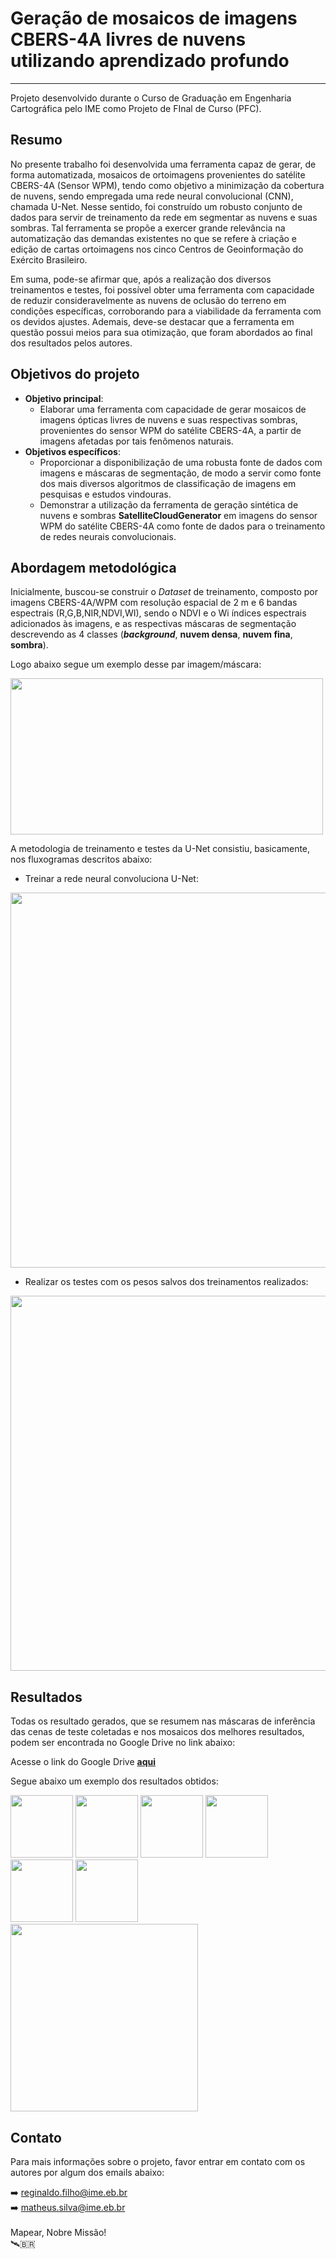 # Geração de mosaicos de imagens CBERS-4A livres de nuvens utilizando aprendizado profundo
***
Projeto desenvolvido durante o Curso de Graduação em Engenharia Cartográfica pelo IME como Projeto de FInal de Curso (PFC).

## Resumo
No presente trabalho foi desenvolvida uma ferramenta capaz de gerar, de forma automatizada, mosaicos de ortoimagens provenientes do satélite CBERS-4A (Sensor WPM), tendo como objetivo a minimização da cobertura de nuvens, sendo empregada uma rede neural convolucional (CNN), chamada U-Net. Nesse sentido, foi construído um robusto conjunto de dados para servir de treinamento da rede em segmentar as nuvens e suas sombras. Tal ferramenta se propõe a exercer grande relevância na automatização das demandas existentes no que se refere à criação e edição de cartas ortoimagens nos cinco Centros de Geoinformação do Exército Brasileiro. 

Em suma, pode-se afirmar que, após a realização dos diversos treinamentos e testes, foi possível obter uma ferramenta com capacidade de reduzir consideravelmente as nuvens de oclusão do terreno em condições específicas, corroborando para a viabilidade da ferramenta com os devidos ajustes. Ademais, deve-se destacar que a ferramenta em questão possui meios para sua otimização, que foram abordados ao final dos resultados pelos autores.

## Objetivos do projeto
* **Objetivo principal**:
   * Elaborar uma ferramenta com capacidade de gerar mosaicos de imagens ópticas livres de nuvens e suas respectivas sombras, provenientes do sensor WPM do satélite CBERS-4A, a partir de imagens afetadas por tais fenômenos naturais.
* **Objetivos específicos**:
   *  Proporcionar a disponibilização de uma robusta fonte de dados com imagens e máscaras de segmentação, de modo a servir como fonte dos mais diversos algoritmos de classificação de imagens em pesquisas e estudos vindouras.
   * Demonstrar a utilização da ferramenta de geração sintética de nuvens e sombras __SatelliteCloudGenerator__ em imagens do sensor WPM do satélite CBERS-4A como fonte de dados para o treinamento de redes neurais convolucionais.

## Abordagem metodológica

Inicialmente, buscou-se construir o *Dataset* de treinamento, composto por imagens CBERS-4A/WPM com resolução espacial de 2 m e 6 bandas espectrais (R,G,B,NIR,NDVI,WI), sendo o NDVI e o Wi índices espectrais adicionados às imagens, e as respectivas máscaras de segmentação descrevendo as 4 classes (**_background_**, **nuvem densa**, **nuvem fina**, **sombra**). 

Logo abaixo segue um exemplo desse par imagem/máscara:

<img src="https://github.com/user-attachments/assets/87524304-2cc1-4335-b243-1c28eae95445" width="500px" height="250px"/>

A metodologia de treinamento e testes da U-Net consistiu, basicamente, nos fluxogramas descritos abaixo:

* Treinar a rede neural convoluciona U-Net:

<img src="https://github.com/user-attachments/assets/2d01f869-d2d8-4fcd-95ec-60823ae9c4bc" width="800px" height="600px"/>

* Realizar os testes com os pesos salvos dos treinamentos realizados:

<img src="https://github.com/user-attachments/assets/21650c50-2f52-4123-ac61-6f505f0a00ea" width="800px" height="600px"/>

## Resultados

Todas os resultado gerados, que se resumem nas máscaras de inferência das cenas de teste coletadas e nos mosaicos dos melhores resultados, podem ser encontrada no Google Drive no link abaixo:

Acesse o link do Google Drive [__aqui__](https://drive.google.com/drive/folders/12FPAsRHy8TSv26dNB28zOAmXbfW_RV-v?usp=sharing)

Segue abaixo um exemplo dos resultados obtidos:

<img src="https://github.com/user-attachments/assets/42c463f6-e442-4f31-afa7-b9c4beaf8ce3" width="100px" height="100px"/>
<img src="https://github.com/user-attachments/assets/9a53ec4e-3e9d-4dbf-8650-5a6d415128ea" width="100px" height="100px"/>

<img src="https://github.com/user-attachments/assets/307e832b-a932-4377-86a6-929f105e0e56" width="100px" height="100px"/>
<img src="https://github.com/user-attachments/assets/68841153-a802-40ef-a773-9490f66f7079" width="100px" height="100px"/>

<img src="https://github.com/user-attachments/assets/cc136e8a-78bd-480b-b052-9b16df175a16" width="100px" height="100px"/>
<img src="https://github.com/user-attachments/assets/4c3acb27-0d81-4f18-9e5c-c4cd89dbf1fd" width="100px" height="100px"/>

<br>
<img src="https://github.com/user-attachments/assets/b4fcf25f-5d26-4de5-8b5d-b831d6fb1e3e" width="300px" height="300px"/>

## Contato

Para mais informações sobre o projeto, favor entrar em contato com os autores por algum dos emails abaixo:

➡️ reginaldo.filho@ime.eb.br
<br>
➡️ matheus.silva@ime.eb.br
<br>
<br>
Mapear, Nobre Missão!
<br>
🛰️🇧🇷
